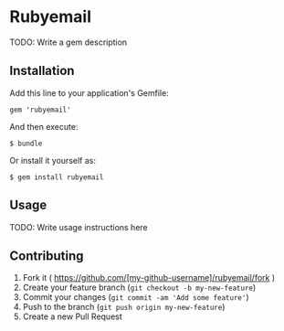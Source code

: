 # Rubyemail

TODO: Write a gem description

## Installation

Add this line to your application's Gemfile:

    gem 'rubyemail'

And then execute:

    $ bundle

Or install it yourself as:

    $ gem install rubyemail

## Usage

TODO: Write usage instructions here

## Contributing

1. Fork it ( https://github.com/[my-github-username]/rubyemail/fork )
2. Create your feature branch (`git checkout -b my-new-feature`)
3. Commit your changes (`git commit -am 'Add some feature'`)
4. Push to the branch (`git push origin my-new-feature`)
5. Create a new Pull Request
